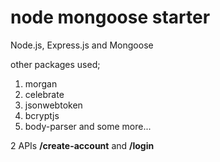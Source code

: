 # node mongoose starter

Node.js, Express.js and Mongoose


other packages used;
  1. morgan
  2. celebrate
  3. jsonwebtoken
  4. bcryptjs
  5. body-parser
  and some more...
  
2 APIs
  **/create-account** and **/login**
 
